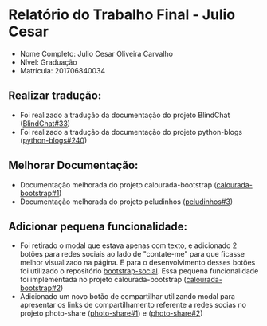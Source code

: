 # Relatório do Trabalho Final - Julio Cesar

* Nome Completo: Julio Cesar Oliveira Carvalho
* Nível: Graduação
* Matrícula: 201706840034

## Realizar tradução:

* Foi realizado a tradução da documentação do projeto BlindChat ([BlindChat#33](https://github.com/mayukh18/BlindChat/pull/33))
* Foi realizado a tradução da documentação do projeto python-blogs ([python-blogs#240](https://github.com/python-gsoc/python-blogs/pull/240))

## Melhorar Documentação:

* Documentação melhorada do projeto calourada-bootstrap ([calourada-bootstrap#1](https://github.com/JonatasFAlves/calourada-bootstrap/pull/1))
* Documentação melhorada do projeto peludinhos ([peludinhos#3](https://github.com/getacesupa/peludinhos/pull/3))

## Adicionar pequena funcionalidade:

* Foi retirado o modal que estava apenas com texto, e adicionado 2 botões para redes sociais ao lado de "contate-me" para que ficasse melhor visualizado na página. E para o desenvolvimento desses botões foi utilizado o repositório [bootstrap-social](https://github.com/lipis/bootstrap-social). Essa pequena funcionalidade foi implementada no projeto calourada-bootstrap ([calourada-bootstrap#2](https://github.com/JonatasFAlves/calourada-bootstrap/pull/2))
* Adicionado um novo botão de compartilhar utilizando modal para apresentar os links de compartilhamento referente a redes socias no projeto photo-share ([photo-share#1](https://github.com/JonatasFAlves/photo-share/pull/1)) e ([photo-share#2](https://github.com/JonatasFAlves/photo-share/pull/2))
